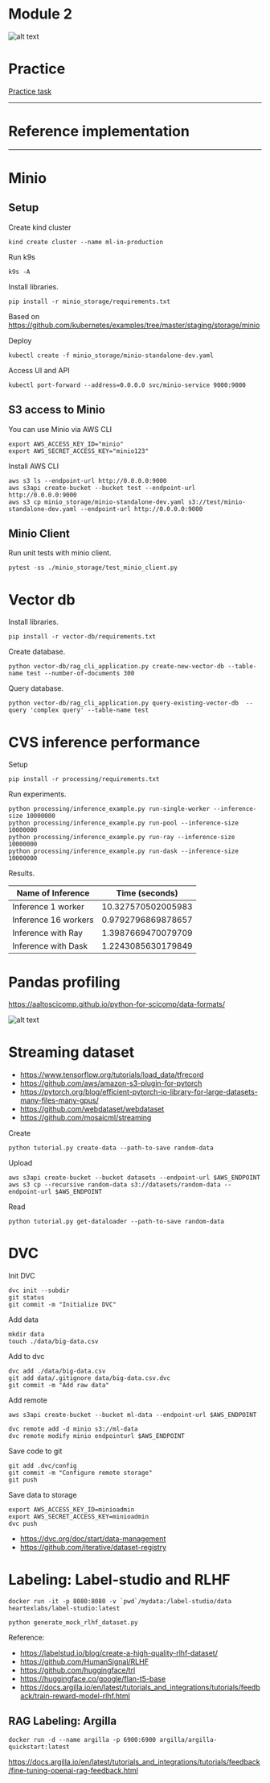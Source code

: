 # Module 2

![alt text](./../docs/data.jpg)

# Practice 

[Practice task](./PRACTICE.md)

*** 

# Reference implementation

*** 


# Minio


## Setup 

Create kind cluster 

```
kind create cluster --name ml-in-production
```

Run k9s 

```
k9s -A
```

Install libraries.

```
pip install -r minio_storage/requirements.txt
```


Based on https://github.com/kubernetes/examples/tree/master/staging/storage/minio

Deploy 

```
kubectl create -f minio_storage/minio-standalone-dev.yaml
```


Access UI and API 

```
kubectl port-forward --address=0.0.0.0 svc/minio-service 9000:9000

```

## S3 access to Minio


You can use Minio via AWS CLI

```
export AWS_ACCESS_KEY_ID="minio"
export AWS_SECRET_ACCESS_KEY="minio123"
```

Install AWS CLI




```
aws s3 ls --endpoint-url http://0.0.0.0:9000
aws s3api create-bucket --bucket test --endpoint-url http://0.0.0.0:9000
aws s3 cp minio_storage/minio-standalone-dev.yaml s3://test/minio-standalone-dev.yaml --endpoint-url http://0.0.0.0:9000
```


## Minio Client 

Run unit tests with minio client.

```
pytest -ss ./minio_storage/test_minio_client.py
```

# Vector db 


Install libraries.

```
pip install -r vector-db/requirements.txt
```

Create database.

```
python vector-db/rag_cli_application.py create-new-vector-db --table-name test --number-of-documents 300
```

Query database.

```
python vector-db/rag_cli_application.py query-existing-vector-db  --query 'complex query' --table-name test
```


# CVS inference performance

Setup

```
pip install -r processing/requirements.txt
```

Run experiments. 


```
python processing/inference_example.py run-single-worker --inference-size 10000000
python processing/inference_example.py run-pool --inference-size 10000000
python processing/inference_example.py run-ray --inference-size 10000000
python processing/inference_example.py run-dask --inference-size 10000000
```

Results. 

| Name of Inference    | Time (seconds)      |
|----------------------|---------------------|
| Inference 1 worker   | 10.327570502005983  |
| Inference 16 workers | 0.9792796869878657  |
| Inference with Ray   | 1.3987669470079709  |
| Inference with Dask  | 1.2243085630179849  |


# Pandas profiling 

https://aaltoscicomp.github.io/python-for-scicomp/data-formats/

![alt text](./images/pandas-formats.png)


# Streaming dataset

- https://www.tensorflow.org/tutorials/load_data/tfrecord
- https://github.com/aws/amazon-s3-plugin-for-pytorch
- https://pytorch.org/blog/efficient-pytorch-io-library-for-large-datasets-many-files-many-gpus/
- https://github.com/webdataset/webdataset
- https://github.com/mosaicml/streaming



Create
```
python tutorial.py create-data --path-to-save random-data
```

Upload

```
aws s3api create-bucket --bucket datasets --endpoint-url $AWS_ENDPOINT
aws s3 cp --recursive random-data s3://datasets/random-data --endpoint-url $AWS_ENDPOINT
```

Read

```
python tutorial.py get-dataloader --path-to-save random-data
```


# DVC


Init DVC

```
dvc init --subdir
git status
git commit -m "Initialize DVC"
```

Add data 

```
mkdir data
touch ./data/big-data.csv
```

Add to dvc

```
dvc add ./data/big-data.csv
git add data/.gitignore data/big-data.csv.dvc
git commit -m "Add raw data"
```

Add remote 

```
aws s3api create-bucket --bucket ml-data --endpoint-url $AWS_ENDPOINT

dvc remote add -d minio s3://ml-data
dvc remote modify minio endpointurl $AWS_ENDPOINT
```

Save code to git 

```
git add .dvc/config
git commit -m "Configure remote storage"
git push 
```

Save data to storage

```
export AWS_ACCESS_KEY_ID=minioadmin
export AWS_SECRET_ACCESS_KEY=minioadmin
dvc push
```

- https://dvc.org/doc/start/data-management
- https://github.com/iterative/dataset-registry




# Labeling: Label-studio and RLHF

```
docker run -it -p 8080:8080 -v `pwd`/mydata:/label-studio/data heartexlabs/label-studio:latest
```

```
python generate_mock_rlhf_dataset.py
```

Reference:

- https://labelstud.io/blog/create-a-high-quality-rlhf-dataset/
- https://github.com/HumanSignal/RLHF
- https://github.com/huggingface/trl
- https://huggingface.co/google/flan-t5-base
- https://docs.argilla.io/en/latest/tutorials_and_integrations/tutorials/feedback/train-reward-model-rlhf.html









## RAG Labeling: Argilla

```
docker run -d --name argilla -p 6900:6900 argilla/argilla-quickstart:latest
```

https://docs.argilla.io/en/latest/tutorials_and_integrations/tutorials/feedback/fine-tuning-openai-rag-feedback.html



